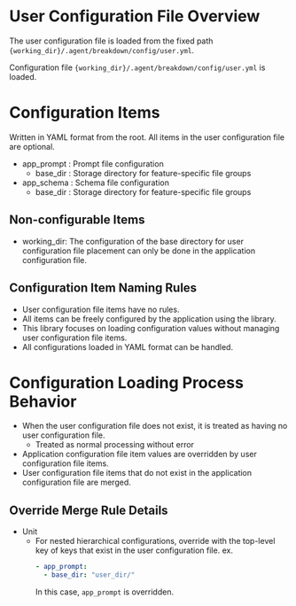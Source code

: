 # User Configuration File Overview

The user configuration file is loaded from the fixed path `{working_dir}/.agent/breakdown/config/user.yml`.

Configuration file
`{working_dir}/.agent/breakdown/config/user.yml`
is loaded.

# Configuration Items

Written in YAML format from the root.
All items in the user configuration file are optional.

- app_prompt : Prompt file configuration
  - base_dir : Storage directory for feature-specific file groups
- app_schema : Schema file configuration
  - base_dir : Storage directory for feature-specific file groups

## Non-configurable Items

- working_dir: The configuration of the base directory for user configuration file placement can only be done in the application configuration file.

## Configuration Item Naming Rules

- User configuration file items have no rules.
- All items can be freely configured by the application using the library.
- This library focuses on loading configuration values without managing user configuration file items.
- All configurations loaded in YAML format can be handled.

# Configuration Loading Process Behavior

- When the user configuration file does not exist, it is treated as having no user configuration file.
  - Treated as normal processing without error
- Application configuration file item values are overridden by user configuration file items.
- User configuration file items that do not exist in the application configuration file are merged.

## Override Merge Rule Details

- Unit
  - For nested hierarchical configurations, override with the top-level key of keys that exist in the user configuration file.
    ex.
    ```user.yml
    - app_prompt:
      - base_dir: "user_dir/"
    ```
    In this case, `app_prompt` is overridden.